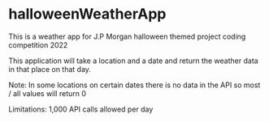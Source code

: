 # halloweenWeatherApp

This is a weather app for J.P Morgan halloween themed project coding competition 2022

This application will take a location and a date and return the weather data in that place on that day.

Note: In some locations on certain dates there is no data in the API so most / all values will return 0

Limitations: 1,000 API calls allowed per day
